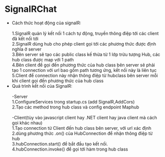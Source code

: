 # SignalRChat
-    Cách thức hoạt động của signalR:<br><br>
 1.SignalR quản lý kết nối 1 cách tự động, truyền thông điệp tới các client đã  kết nối tới<br>
 2.SignalR dùng hub cho phép client gọi tới các phương thức được định nghĩa ở server<br>
 3.Bên server sẽ tạo các public class kế thừa từ 1 lớp trừu tượng Hub, các hub class được map với 1 path<br>
 4.Bên client để gọi đến phương thức của hub class bên server sẽ phải tạo 1 connection với url bao gồm path tương ứng, kết nối này là liên tục<br>
 5.Client để connection này nhận thông điệp từ hubclass bên server mỗi khi client gọi đến phương thức của hub class<br>
-    Quá trình kết nối của SignalR:<br> <br>
-Server<br>
1.ConfigureServices trong startup.cs (add SignalR,AddCors)<br>
2.Tạo các method trong hub class và config endpoint Maphub<br><br>
-Client(tùy vào javascript client hay .NET client hay java client mà cách gọi khác nhau) <br>
 1.Tạo connection từ Client đến hub class bên server, với url xác định <br>
 2.dùng phương thức .on() của HubConnection để nhận thông điệp từ hub<br>
 3.hubConnection.start() để bắt đầu tạo kết nối.<br>
 4.hubConnection.invoke() để gọi tới hàm trong hub class<br>
 
 
